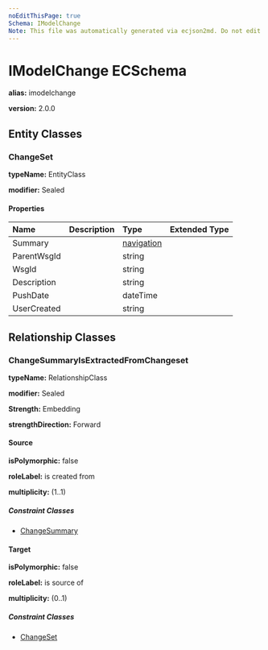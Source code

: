 ```yaml
---
noEditThisPage: true
Schema: IModelChange
Note: This file was automatically generated via ecjson2md. Do not edit this file. Any edits made to this file will be overwritten the next time it is generated
---
```


# IModelChange ECSchema

**alias:** imodelchange

**version:** 2.0.0

## Entity Classes

### ChangeSet

**typeName:** EntityClass

**modifier:** Sealed

#### Properties

|    Name    |    Description    |    Type    |      Extended Type     |
|:-----------|:------------------|:-----------|:-----------------------|
|Summary||[navigation](#changesummaryisextractedfromchangeset)||
|ParentWsgId||string||
|WsgId||string||
|Description||string||
|PushDate||dateTime||
|UserCreated||string||

## Relationship Classes

### ChangeSummaryIsExtractedFromChangeset

**typeName:** RelationshipClass

**modifier:** Sealed

**Strength:** Embedding

**strengthDirection:** Forward

#### Source

**isPolymorphic:** false

**roleLabel:** is created from

**multiplicity:** (1..1)

##### Constraint Classes

- [ChangeSummary](ecdbchange.ecschema.md#changesummary)

#### Target

**isPolymorphic:** false

**roleLabel:** is source of

**multiplicity:** (0..1)

##### Constraint Classes

- [ChangeSet](#changeset)
